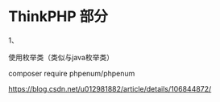 

# ThinkPHP 部分

1、

使用枚举类（类似与java枚举类）

composer require phpenum/phpenum



https://blog.csdn.net/u012981882/article/details/106844872/